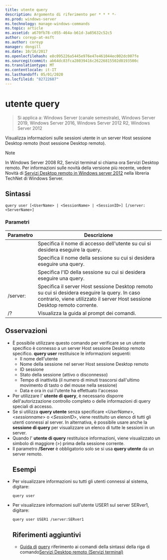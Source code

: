 ```yaml
---
title: utente query
description: Argomento di riferimento per * * * *-
ms.prod: windows-server
ms.technology: manage-windows-commands
ms.topic: article
ms.assetid: a670fb78-c055-464a-b61d-3a85632c52c5
author: coreyp-at-msft
ms.author: coreyp
manager: dongill
ms.date: 10/16/2017
ms.openlocfilehash: e8c095226a5445e976e47e461044ec002dc007fe
ms.sourcegitcommit: ab64dc83fca28039416c26226815502d0193500c
ms.translationtype: MT
ms.contentlocale: it-IT
ms.lasthandoff: 05/01/2020
ms.locfileid: "82722687"
---
```

# <a name="query-user"></a>utente query

> Si applica a: Windows Server (canale semestrale), Windows Server 2019, Windows Server 2016, Windows Server 2012 R2, Windows Server 2012

Visualizza informazioni sulle sessioni utente in un server Host sessione Desktop remoto (host sessione Desktop remoto).

> [!NOTE]
> In Windows Server 2008 R2, Servizi terminal si chiama ora Servizi Desktop remoto. Per informazioni sulle novità della versione più recente, vedere Novità di [Servizi Desktop remoto in Windows server 2012](https://technet.microsoft.com/library/hh831527) nella libreria TechNet di Windows Server.
> ## <a name="syntax"></a>Sintassi
> ```
> query user [<UserName> | <SessionName> | <SessionID>] [/server:<ServerName>]
> ```
> ### <a name="parameters"></a>Parametri
> 
> |      Parametro       |                                                     Descrizione                                                     |
> |----------------------|---------------------------------------------------------------------------------------------------------------------|
> |      <UserName>      |                            Specifica il nome di accesso dell'utente su cui si desidera eseguire la query.                             |
> |    <SessionName>     |                              Specifica il nome della sessione su cui si desidera eseguire una query.                              |
> |     <SessionID>      |                               Specifica l'ID della sessione su cui si desidera eseguire una query.                               |
> | /server:<ServerName> | Specifica il server Host sessione Desktop remoto su cui si desidera eseguire la query. In caso contrario, viene utilizzato il server Host sessione Desktop remoto corrente. |
> |          /?          |                                        Visualizza la guida al prompt dei comandi.                                         |
> 
> ## <a name="remarks"></a>Osservazioni
> - È possibile utilizzare questo comando per verificare se un utente specifico è connesso a un server Host sessione Desktop remoto specifico. **query user** restituisce le informazioni seguenti:
>   -   Il nome dell'utente
>   -   Nome della sessione nel server Host sessione Desktop remoto
>   -   ID sessione
>   -   Stato della sessione (attivo o disconnesso)
>   -   Tempo di inattività (il numero di minuti trascorsi dall'ultimo movimento di tasto o del mouse nella sessione)
>   -   Data e ora in cui l'utente ha effettuato l'accesso
> - Per utilizzare l' **utente di query**, è necessario disporre dell'autorizzazione controllo completo o delle informazioni di query speciali di accesso.
> - Se si utilizza **query utente** senza specificare <*UserName*>, <*sessionname*> o <*SessionID*>, viene restituito un elenco di tutti gli utenti connessi al server. In alternativa, è possibile usare anche la **sessione di query** per visualizzare un elenco di tutte le sessioni in un server.
> - Quando l' **utente di query** restituisce informazioni, viene visualizzato un simbolo di maggiore (>) prima della sessione corrente.
> - Il parametro **/Server** è obbligatorio solo se si usa **query utente** da un server remoto.
>   ## <a name="examples"></a>Esempi
> - Per visualizzare informazioni su tutti gli utenti connessi al sistema, digitare:
>   ```
>   query user
>   ```
> - Per visualizzare informazioni sull'utente USER1 sul server SERver1, digitare:
>   ```
>   query user USER1 /server:SERver1
>   ```
>   ## <a name="additional-references"></a>Riferimenti aggiuntivi
>   - [Guida di](command-line-syntax-key.md)
>   [query](query.md)
>   riferimento ai comandi della sintassi della riga di comando[Servizi Desktop remoto (Servizi terminal)](remote-desktop-services-terminal-services-command-reference.md)
